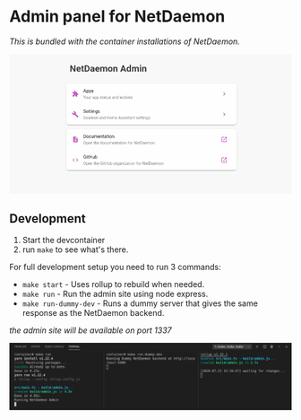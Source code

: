 # Admin panel for NetDaemon

_This is bundled with the container installations of NetDaemon._

![example](./images/overview.png)

## Development

1. Start the devcontainer
1. run `make` to see what's there.

For full development setup you need to run 3 commands:

- `make start` - Uses rollup to rebuild when needed.
- `make run` - Run the admin site using node express.
- `make run-dummy-dev` - Runs a dummy server that gives the same response as the NetDaemon backend.

_the admin site will be available on port 1337_

![development](./images/development.png)
